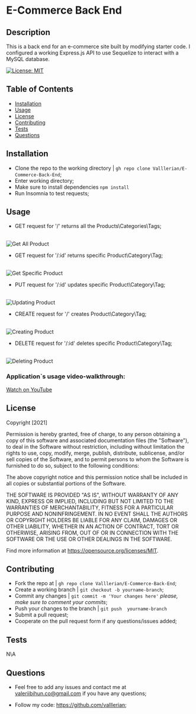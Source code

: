 <h1>E-Commerce Back End</h1>
    
## Description 
    
This is a back end for an e-commerce site built by modifying starter code. I configured a working Express.js API to use Sequelize to interact with a MySQL database.

[![License: MIT](https://img.shields.io/badge/License-MIT-yellow.svg)](https://opensource.org/licenses/MIT)
    
## Table of Contents
- [Installation](#installation)
- [Usage](#usage)
- [License](#license)
- [Contributing](#contributing)
- [Tests](#tests)
- [Questions](#questions)
    
## Installation
    
- Clone the repo to the working directory | `gh repo clone Valllerian/E-Commerce-Back-End`;
- Enter working directory;
- Make sure to install dependencies `npm install`
- Run Insomnia to test requests;
    
## Usage 
    
- GET request for '/' returns all the Products\Categories\Tags;

<br>
<img alt="Get All Product" src="assets/images/image02.jpg" />
<br>

- GET request for '/:id' returns specific Product\Category\Tag;

<br>
<img alt="Get Specific Product" src="assets/images/image01.jpg" />
<br>

- PUT request for '/:id' updates specific Product\Category\Tag;

<br>
<img alt="Updating Product" src="assets/images/image03.jpg" />
<br>

- CREATE request for '/' creates  Product\Category\Tag;

<br>
<img alt="Creating Product" src="assets/images/image04.jpg" />
<br>

- DELETE request for '/:id' deletes  specific Product\Category\Tag;

<br>
<img alt="Deleting Product" src="assets/images/image05.jpg" />
<br>



<h3>Application`s usage video-walkthrough:</h3>
<a href="https://youtu.be/N7JQ4IiRoJI" target="_blank">Watch on YouTube</a>

## License
    


Copyright [2021] 

Permission is hereby granted, free of charge, to any person obtaining a copy of this software and associated documentation files (the "Software"), to deal in the Software without restriction, including without limitation the rights to use, copy, modify, merge, publish, distribute, sublicense, and/or sell copies of the Software, and to permit persons to whom the Software is furnished to do so, subject to the following conditions:

The above copyright notice and this permission notice shall be included in all copies or substantial portions of the Software.

THE SOFTWARE IS PROVIDED "AS IS", WITHOUT WARRANTY OF ANY KIND, EXPRESS OR IMPLIED, INCLUDING BUT NOT LIMITED TO THE WARRANTIES OF MERCHANTABILITY, FITNESS FOR A PARTICULAR PURPOSE AND NONINFRINGEMENT. IN NO EVENT SHALL THE AUTHORS OR COPYRIGHT HOLDERS BE LIABLE FOR ANY CLAIM, DAMAGES OR OTHER LIABILITY, WHETHER IN AN ACTION OF CONTRACT, TORT OR OTHERWISE, ARISING FROM, OUT OF OR IN CONNECTION WITH THE SOFTWARE OR THE USE OR OTHER DEALINGS IN THE SOFTWARE.

Find more information at https://opensource.org/licenses/MIT.
    
## Contributing
    
- Fork the repo at | `gh repo clone Valllerian/E-Commerce-Back-End`;
- Create a working branch | `git checkout -b yourname-branch`;
- Commit any changes | `git commit -m 'Your changes here'`  *please, make sure to comment your commits*;
- Push your changes to the branch | `git push  yourname-branch`
- Submit a pull request;
- Cooperate on the pull request form if any questions/issues added;
    
## Tests
    
N\A
    
## Questions
    
- Feel free to add any issues and contact me at valeriibihun.co@gmail.com if you have any questions;

- Follow my code: https://github.com/valllerian;
    
